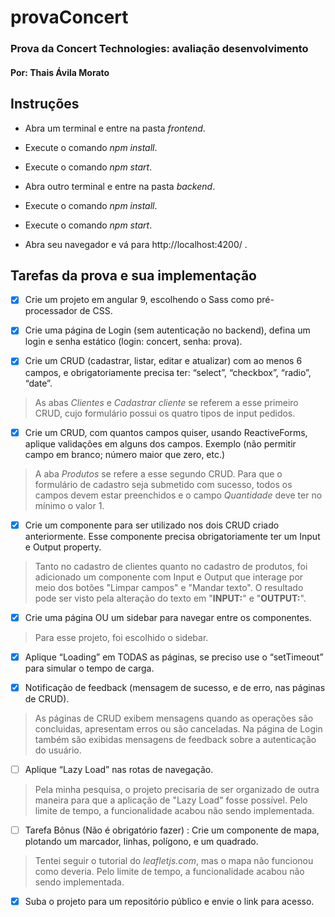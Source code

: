 # provaConcert
### Prova da Concert Technologies: avaliação desenvolvimento
#### Por: Thais Ávila Morato

## Instruções
- Abra um terminal e entre na pasta _frontend_.
- Execute o comando _npm install_.
- Execute o comando _npm start_.

- Abra outro terminal e entre na pasta _backend_.
- Execute o comando _npm install_.
- Execute o comando _npm start_.

- Abra seu navegador e vá para http://localhost:4200/ .

## Tarefas da prova e sua implementação
- [x] Crie um projeto em angular 9, escolhendo o Sass como pré-processador de CSS.

- [x] Crie uma página de Login (sem autenticação no backend), defina um login e senha estático (login: concert, senha: prova).

- [x]	Crie um CRUD (cadastrar, listar, editar e atualizar) com ao menos 6 campos, e obrigatoriamente precisa ter: “select”, “checkbox”, “radio”, “date”.

> As abas _Clientes_ e _Cadastrar cliente_ se referem a esse primeiro CRUD, cujo formulário possui os quatro tipos de input pedidos.

- [x] Crie um CRUD, com quantos campos quiser, usando ReactiveForms, aplique validações em alguns dos campos. Exemplo (não permitir campo em branco; número maior que zero, etc.)

> A aba _Produtos_ se refere a esse segundo CRUD. Para que o formulário de cadastro seja submetido com sucesso, todos os campos devem estar preenchidos e o campo _Quantidade_ deve ter no mínimo o valor 1.

- [x] Crie um componente para ser utilizado nos dois CRUD criado anteriormente. Esse componente precisa obrigatoriamente ter um Input e Output property.

> Tanto no cadastro de clientes quanto no cadastro de produtos, foi adicionado um componente com Input e Output que interage por meio dos botões "Limpar campos" e "Mandar texto". O resultado pode ser visto pela alteração do texto em "**INPUT:**" e "**OUTPUT:**".

- [x] Crie uma página OU um sidebar para navegar entre os componentes.

> Para esse projeto, foi escolhido o sidebar.

- [x] Aplique “Loading” em TODAS as páginas, se preciso use o “setTimeout” para simular o tempo de carga.

- [x] Notificação de feedback (mensagem de sucesso, e de erro, nas páginas de CRUD).

> As páginas de CRUD exibem mensagens quando as operações são concluidas, apresentam erros ou são canceladas. Na página de Login também são exibidas mensagens de feedback sobre a autenticação do usuário.

- [ ] Aplique “Lazy Load” nas rotas de navegação.

> Pela minha pesquisa, o projeto precisaria de ser organizado de outra maneira para que a aplicação de "Lazy Load" fosse possível. Pelo limite de tempo, a funcionalidade acabou não sendo implementada.

- [ ] Tarefa Bônus (Não é obrigatório fazer) : Crie um componente de mapa, plotando um marcador, linhas, polígono, e um quadrado.

> Tentei seguir o tutorial do _leafletjs.com_, mas o mapa não funcionou como deveria. Pelo limite de tempo, a funcionalidade acabou não sendo implementada.

- [x] Suba o projeto para um repositório público e envie o link para acesso.
